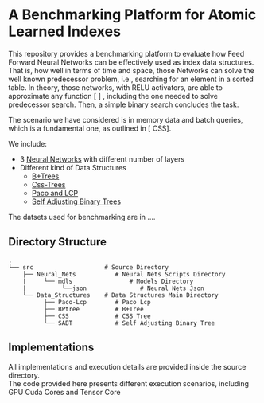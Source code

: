 # A Benchmarking Platform for Atomic Learned Indexes

This repository provides a benchmarking platform to evaluate how Feed Forward Neural Networks can be effectively used as index data structures. That is, how well in terms of time and space, those Networks can solve the well known predecessor problem, i.e., searching for an element in a sorted table. In theory, those networks, with RELU activators,  are able to approximate any function [ ] , including the one needed to solve predecessor search. Then, a simple binary search concludes the task.  
  
The scenario we have considered is in memory data and batch queries, which is a fundamental one, as outlined in [ CSS].  
  
We include:  
  
* 3 [Neural Networks](https://github.com/DomenicoAmato01/A-Benchmarking-Platform-for-Atomic-Learned-Indexes/tree/master/src/Neural_Nets) with different number of layers  
* Different kind of Data Structures
  * [B+Trees](https://github.com/DomenicoAmato01/A-Benchmarking-Platform-for-Atomic-Learned-Indexes/tree/master/src/Data_Structures/BPtree)
  * [Css-Trees](https://github.com/DomenicoAmato01/A-Benchmarking-Platform-for-Atomic-Learned-Indexes/tree/master/src/Data_Structures/CSS)
  * [Paco and LCP](https://github.com/DomenicoAmato01/A-Benchmarking-Platform-for-Atomic-Learned-Indexes/tree/master/src/Data_Structures/Paco-Lcp)
  * [Self Adjusting Binary Trees](https://github.com/DomenicoAmato01/A-Benchmarking-Platform-for-Atomic-Learned-Indexes/tree/master/src/Data_Structures/SABT)    
  
  
The datsets used for benchmarking are in ….   
  
## Directory Structure
    .
    └── src                    # Source Directory
        ├── Neural_Nets           # Neural Nets Scripts Directory
        |     └── mdls                # Models Directory   
        |          └──json               # Neural Nets Json
        └── Data_Structures    # Data Structures Main Directory
              ├── Paco-Lcp        # Paco Lcp
              ├── BPtree          # B+Tree
              ├── CSS             # CSS Tree
              └── SABT            # Self Adjusting Binary Tree
    
 ## Implementations
 
 All implementations and execution details are provided inside the source directory.  
 The code provided here presents different execution scenarios, including GPU Cuda Cores and Tensor Core


